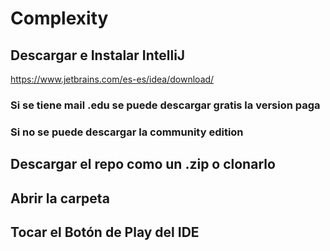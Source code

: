 # Complexity

## Descargar e Instalar IntelliJ

https://www.jetbrains.com/es-es/idea/download/

### Si se tiene mail .edu se puede descargar gratis la version paga

### Si no se puede descargar la community edition

## Descargar el repo como un .zip o clonarlo

## Abrir la carpeta

## Tocar el Botón de Play del IDE

